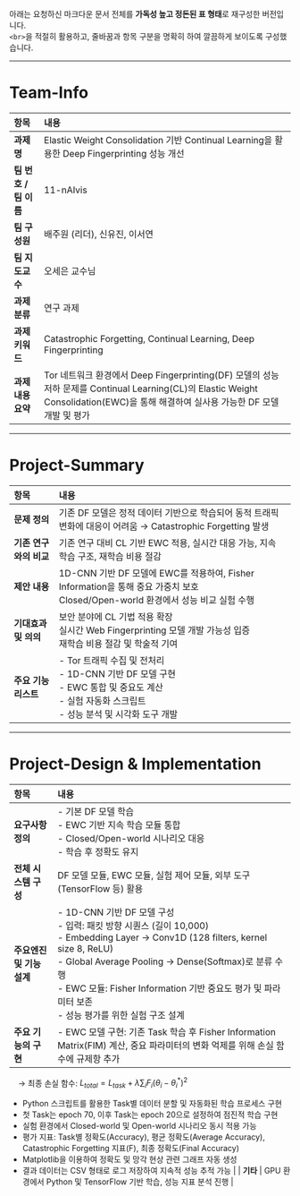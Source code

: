아래는 요청하신 마크다운 문서 전체를 **가독성 높고 정돈된 표 형태**로 재구성한 버전입니다.  
`<br>`을 적절히 활용하고, 줄바꿈과 항목 구분을 명확히 하여 깔끔하게 보이도록 구성했습니다.

---

# Team-Info

| 항목 | 내용 |
|:--|:--|
| **과제명** | Elastic Weight Consolidation 기반 Continual Learning을 활용한 Deep Fingerprinting 성능 개선 |
| **팀 번호 / 팀 이름** | 11-nAIvis |
| **팀 구성원** | 배주원 (리더), 신유진, 이서연 |
| **팀 지도교수** | 오세은 교수님 |
| **과제 분류** | 연구 과제 |
| **과제 키워드** | Catastrophic Forgetting, Continual Learning, Deep Fingerprinting |
| **과제 내용 요약** | Tor 네트워크 환경에서 Deep Fingerprinting(DF) 모델의 성능 저하 문제를 Continual Learning(CL)의 Elastic Weight Consolidation(EWC)을 통해 해결하여 실사용 가능한 DF 모델 개발 및 평가 |

---

# Project-Summary

| 항목 | 내용 |
|:--|:--|
| **문제 정의** | 기존 DF 모델은 정적 데이터 기반으로 학습되어 동적 트래픽 변화에 대응이 어려움 → Catastrophic Forgetting 발생 |
| **기존 연구와의 비교** | 기존 연구 대비 CL 기반 EWC 적용, 실시간 대응 가능, 지속 학습 구조, 재학습 비용 절감 |
| **제안 내용** | 1D-CNN 기반 DF 모델에 EWC를 적용하여, Fisher Information을 통해 중요 가중치 보호<br>Closed/Open-world 환경에서 성능 비교 실험 수행 |
| **기대효과 및 의의** | 보안 분야에 CL 기법 적용 확장<br>실시간 Web Fingerprinting 모델 개발 가능성 입증<br>재학습 비용 절감 및 학술적 기여 |
| **주요 기능 리스트** | - Tor 트래픽 수집 및 전처리<br>- 1D-CNN 기반 DF 모델 구현<br>- EWC 통합 및 중요도 계산<br>- 실험 자동화 스크립트<br>- 성능 분석 및 시각화 도구 개발 |

---

# Project-Design & Implementation

| 항목 | 내용 |
|:--|:--|
| **요구사항 정의** | - 기본 DF 모델 학습<br>- EWC 기반 지속 학습 모듈 통합<br>- Closed/Open-world 시나리오 대응<br>- 학습 후 정확도 유지 |
| **전체 시스템 구성** | DF 모델 모듈, EWC 모듈, 실험 제어 모듈, 외부 도구 (TensorFlow 등) 활용 |
| **주요엔진 및 기능 설계** | - 1D-CNN 기반 DF 모델 구성<br>- 입력: 패킷 방향 시퀀스 (길이 10,000)<br>- Embedding Layer → Conv1D (128 filters, kernel size 8, ReLU)<br>- Global Average Pooling → Dense(Softmax)로 분류 수행<br>- EWC 모듈: Fisher Information 기반 중요도 평가 및 파라미터 보존<br>- 성능 평가를 위한 실험 구조 설계 |
| **주요 기능의 구현** |- EWC 모델 구현: 기존 Task 학습 후 Fisher Information Matrix(FIM) 계산, 중요 파라미터의 변화 억제를 위해 손실 함수에 규제항 추가
    → 최종 손실 함수: $L_{total} = L_{task} + \lambda \sum_i F_i (\theta_i - \theta_i^*)^2$
- Python 스크립트를 활용한 Task별 데이터 분할 및 자동화된 학습 프로세스 구현
- 첫 Task는 epoch 70, 이후 Task는 epoch 20으로 설정하여 점진적 학습 구현
- 실험 환경에서 Closed-world 및 Open-world 시나리오 동시 적용 가능
- 평가 지표: Task별 정확도(Accuracy), 평균 정확도(Average Accuracy), Catastrophic Forgetting 지표(F), 최종 정확도(Final Accuracy)
- Matplotlib을 이용하여 정확도 및 망각 현상 관련 그래프 자동 생성
- 결과 데이터는 CSV 형태로 로그 저장하여 지속적 성능 추적 가능
 |
| **기타** | GPU 환경에서 Python 및 TensorFlow 기반 학습, 성능 지표 분석 진행 |
